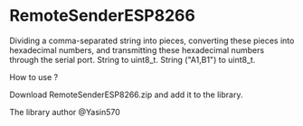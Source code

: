 # RemoteSenderESP8266
Dividing a comma-separated string into pieces, converting these pieces into hexadecimal numbers, and transmitting these hexadecimal numbers through the serial port.  String to uint8_t.   String ("A1,B1") to uint8_t.



How to use ?

Download RemoteSenderESP8266.zip and add it to the library.

The library author @Yasin570



